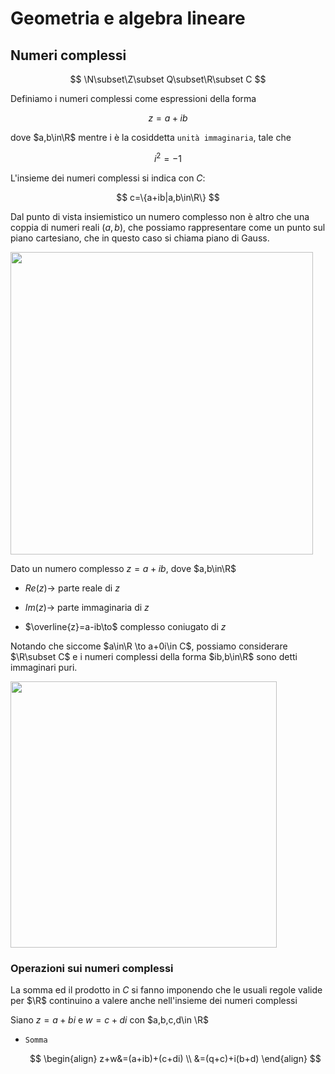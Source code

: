 # Geometria e algebra lineare

## Numeri complessi

$$
\N\subset\Z\subset Q\subset\R\subset C
$$

Definiamo i numeri complessi come espressioni della forma

$$
z=a+ib
$$

dove $a,b\in\R$ mentre i è la cosiddetta `unità immaginaria`, tale che

$$
i^2=-1
$$

L'insieme dei numeri complessi si indica con $C$:

$$
c=\{a+ib|a,b\in\R\}
$$

Dal punto di vista insiemistico un numero complesso non è altro che una coppia di numeri reali ($a,b$), che possiamo rappresentare come un punto sul piano cartesiano, che in questo caso si chiama piano di Gauss.

<img title="" src="file:///Users/xtc/Desktop/appunti/uni/GAL/Schermata%202024-09-20%20alle%2019.09.53.png" alt="" width="484" data-align="center">

Dato un numero complesso $z=a+ib$, dove $a,b\in\R$

- $Re(z) \to$ parte reale di $z$

- $Im(z) \to$ parte immaginaria di $z$

- $\overline{z}=a-ib\to$ complesso coniugato di $z$

Notando che siccome $a\in\R \to a+0i\in C$, possiamo considerare $\R\subset C$ e i numeri complessi della forma $ib,b\in\R$ sono detti immaginari puri.

<img title="" src="file:///Users/xtc/Desktop/appunti/uni/GAL/Schermata%202024-09-20%20alle%2019.17.25.png" alt="" data-align="center" width="426">

### Operazioni sui numeri complessi

La somma ed il prodotto in $C$ si fanno imponendo che le usuali regole valide per $\R$ continuino a valere anche nell'insieme dei numeri complessi

Siano $z=a+bi$ e $w=c+di$ con $a,b,c,d\in \R$

- `Somma`
  
  $$
  \begin{align}
z+w&=(a+ib)+(c+di) \\
&=(q+c)+i(b+d)
\end{align}
  $$
  
  
